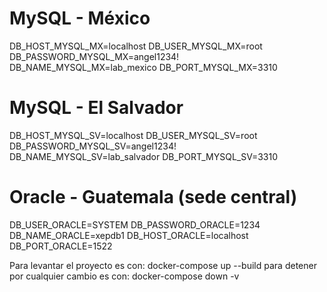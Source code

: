 # MySQL - México
DB_HOST_MYSQL_MX=localhost
DB_USER_MYSQL_MX=root
DB_PASSWORD_MYSQL_MX=angel1234!
DB_NAME_MYSQL_MX=lab_mexico
DB_PORT_MYSQL_MX=3310

# MySQL - El Salvador
DB_HOST_MYSQL_SV=localhost
DB_USER_MYSQL_SV=root
DB_PASSWORD_MYSQL_SV=angel1234!
DB_NAME_MYSQL_SV=lab_salvador
DB_PORT_MYSQL_SV=3310

# Oracle - Guatemala (sede central)
DB_USER_ORACLE=SYSTEM
DB_PASSWORD_ORACLE=1234
DB_NAME_ORACLE=xepdb1
DB_HOST_ORACLE=localhost
DB_PORT_ORACLE=1522

Para levantar el proyecto es con:
docker-compose up --build
para detener por cualquier cambio es con: docker-compose down -v